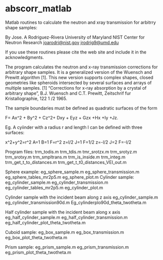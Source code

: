 # abscorr_matlab
Matlab routines to calculate the neutron and xray transmission for arbitrry shape samples:

By 	Jose. A Rodriguez-Rivera
     	University of Maryland
	NIST Center for Neutron Research
	joarodri@nist.gov
	jrodrig9@umd.edu

If you use these routines please cite the web site and include it in the acknowledgments.

The program calculates the neutron and x-ray transmission corrections for arbitrary shape samples. It is a generalized version of the Wuensch and Prewitt algorithm [1]. This new version supports complex shapes, closed geometries like spheroids intersected by several surfaces and arrays of multiple samples. 
[1]  “Corrections for x-ray absorption by a crystal of arbitrary shape”, B.J. Wuensch and C.T.  Prewitt,  Zeitschrif fur Kristallographie, 122 1 /2 1965.  


The sample boundaries  must be defined as quadratic surfaces of the form 

F= Ax^2 + By^2 + Cz^2+ Dxy + Eyz + Gzx +Hx +Iy +Jz.

Eg.  A cyiinder with a radius r and length l can be defined with three surfaces:

x^2+y^2=r^2  		A=1 B=1 F=r^2
 z=l/2   			J=1  F=1/2
z=-l/2  			J=2  F=-l/2


Program files:
trm_todis.m
trm_tdis.m
tmr_srotzx.m
trm_srotyz.m
trm_srotxy.m
trm_smpltrans.m
trm_is_inside.m
trm_integ.m
trm_get_t_to_distances.m
trm_get_t_t0_distances_VEI_out.m

Sphere example:
eg_sphere_sample.m
eg_sphere_transmission.m
eg_sphere_tables_mr2p5.m
eg_sphere_plot.m
Cylinder sample:
	eg_cylinder_sample.m
eg_cylinder_transmission.m
eg_cylinder_tables_mr2p5.m
eg_cylinder_plot.m


Cylinder sample with the incident beam along z axis
eg_cylinder_sample.m
eg_cylinder_transmission90d.m
Eg_cylinderplo90d_theta_twotheta.m


Half cylinder sample with the incident beam along x axis
eg_half_cylinder_sample.m
eg_half_cylinder_transmission.m
eg_half_cylinder_plot_theta_twotheta.m

Cuboid sample:
eg_box_sample.m
eg_box_transmission.m
eg_box_plot_theta_twotheta.m

Prism sample:
eg_prism_sample.m
eg_prism_transmission.m
eg_prism_plot_theta_twotheta.m
